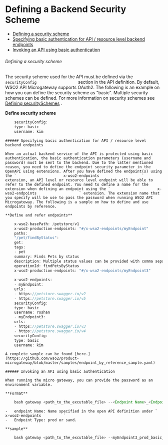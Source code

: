 # Defining a Backend Security Scheme

-   [Defining a security scheme](#DefiningaBackendSecurityScheme-Definingasecurityscheme)
-   [Specifying basic authentication for API / resource level backend endpoints](#DefiningaBackendSecurityScheme-SpecifyingbasicauthenticationforAPI/resourcelevelbackendendpoints)
-   [Invoking an API using basic authentication](#DefiningaBackendSecurityScheme-InvokinganAPIusingbasicauthentication)

###### Defining a security scheme

The security scheme used for the API must be defined via the `                     securityConfig                   ` section in the API definition. By default, WSO2 API Microgateway supports OAuth2. The following is an example on how you can define the security scheme as "basic". Multiple security schemes can be defined. For more information on security schemes see [Defining securitySchemes](https://swagger.io/docs/specification/authentication/) .

**Define security scheme**

``` java
    securityConfig:
    type: basic
    username: kim
```

    ###### Specifying basic authentication for API / resource level backend endpoints

    When an actual backend service of the API is protected using basic authentication, the basic authentication parameters (username and password) must be sent to the backend. Due to the latter mentioned reason, you need to define the endpoint security parameter in the OpenAPI using extensions. After you have defined the endpoint(s) using the `                     x-wso2-endpoints                   ` extension, an API level or resource level endpoint will be able to refer to the defined endpoint. You need to define a name for the extension when defining an endpoint using the `                     x-wso2-endpoints                   ` extension. The extension name that you specify will be use to pass the password when running WSO2 API Microgateway. The following is a sample on how to define and use endpoints by reference.

    **Define and refer endpoints**

``` java
    x-wso2-basePath: /petstore/v1
    x-wso2-production-endpoints: "#/x-wso2-endpoints/myEndpoint"
    paths:
    "/pet/findByStatus":
    get:
    tags:
    - pet
    summary: Finds Pets by status
    description: Multiple status values can be provided with comma separated strings
    operationId: findPetsByStatus
    x-wso2-production-endpoints: "#/x-wso2-endpoints/myEndpoint3"
    
    x-wso2-endpoints:
    - myEndpoint:
    urls:
    - https://petstore.swagger.io/v2
    - https://petstore.swagger.io/v5
    securityConfig:
    type: basic
    username: roshan
    - myEndpoint3:
    urls:
    - https://petstore.swagger.io/v3
    - https://petstore.swagger.io/v4
    securityConfig:
    type: basic
    username: kim
```

    A complete sample can be found [here.](https://github.com/wso2/product-microgateway/blob/master/samples/endpoint_by_reference_sample.yaml)

    ###### Invoking an API using basic authentication

    When running the micro gateway, you can provide the password as an environment variable.

    **Format**

``` java
    bash gateway <path_to_the_excutable_file> --<Endpoint Name>_<Endpoint Type>_basic_password=<passowrd>
```

    -   endpoint Name: Name specified in the open API definition under `           x-wso2-endpoints          `
    -   Endpoint Type: prod or sand.

    **sample**

``` java
    bash gateway <path_to_the_excutable_file> --myEndpoint3_prod_basic_password=123456
```


